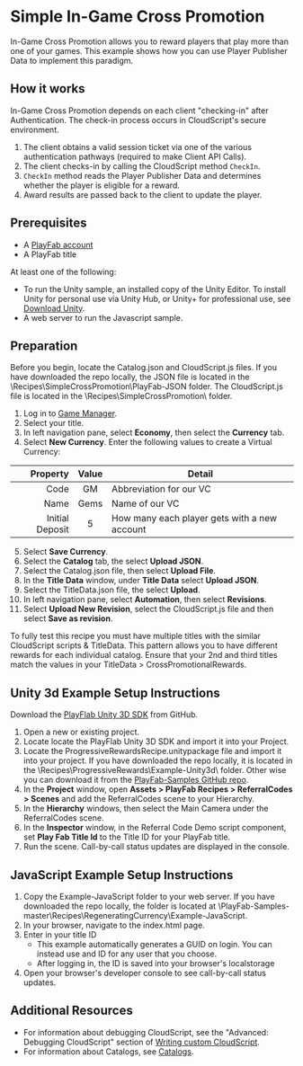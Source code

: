 # Simple In-Game Cross Promotion

In-Game Cross Promotion allows you to reward players that play more than one of your games. This example shows how you can use Player Publisher Data to implement this paradigm.

## How it works

In-Game Cross Promotion depends on each client "checking-in" after Authentication. The check-in process occurs in CloudScript's secure environment.

1. The client obtains a valid session ticket via one of the various authentication pathways (required to make Client API Calls).
2. The client checks-in by calling the CloudScript method `CheckIn`.
3. `CheckIn` method reads the Player Publisher Data and determines whether the player is eligible for a reward.
4. Award results are passed back to the client to update the player.

## Prerequisites

* A [PlayFab account](https://developer.playfab.com/en-US/sign-up)
* A PlayFab title

At least one of the following:

* To run the Unity sample, an installed copy of the Unity Editor. To install Unity for personal use via Unity Hub, or Unity+ for professional use, see [Download Unity](https://unity3d.com/get-unity/download).
* A web server to run the Javascript sample.

## Preparation

Before you begin, locate the Catalog.json and CloudScript.js files. If you have downloaded the repo locally, the JSON file is located in the \Recipes\SimpleCrossPromotion\PlayFab-JSON folder. The CloudScript.js file is located in the \Recipes\SimpleCrossPromotion\ folder.

1. Log in to [Game Manager](https://developer.playfab.com/).
2. Select your title.
3. In left navigation pane, select **Economy**, then select the **Currency** tab.
4. Select **New Currency**. Enter the following values to create a Virtual Currency:

  | Property | Value | Detail |
  | ---: | :---: | --- |
  | Code | GM | Abbreviation for our VC |
  | Name | Gems | Name of our VC |
  | Initial Deposit | 5 | How many each player gets with a new account |
  
5. Select **Save Currency**.
6. Select the **Catalog** tab, the select **Upload JSON**.
7. Select the Catalog.json file, then select **Upload File**.
8. In the **Title Data** window, under **Title Data** select **Upload JSON**.
9. Select the TitleData.json file, the select **Upload**.
10. In left navigation pane, select **Automation**, then select **Revisions**.
11. Select **Upload New Revision**, select the CloudScript.js file and then select **Save as revision**.

To fully test this recipe you must have multiple titles with the similar CloudScript scripts & TitleData. This pattern allows you to have different rewards for each individual catalog. Ensure that your 2nd and third titles match the values in your TitleData > CrossPromotionalRewards.

## Unity 3d Example Setup Instructions

Download the [PlayFlab Unity 3D SDK](https://aka.ms/playfabunitysdkdownload) from GitHub.

1. Open a new or existing project.
2. Locate locate the PlayFlab Unity 3D SDK and import it into your Project.
3. Locate the ProgressiveRewardsRecipe.unitypackage file and import it into your project. If you have downloaded the repo locally, it is located in the \Recipes\ProgressiveRewards\Example-Unity3d\ folder. Other wise you can download it from the [PlayFab-Samples GitHub repo](https://github.com/PlayFab/PlayFab-Samples/raw/master/Recipes/SimpleCrossPromotion/Example-Unity3d/SimpleCrossPromotionRecipe.unitypackage).
4. In the **Project** window, open **Assets &gt; PlayFab Recipes &gt; ReferralCodes &gt; Scenes** and add the ReferralCodes scene to your Hierarchy.
5. In the **Hierarchy** windows, then select the Main Camera under the ReferralCodes scene.
6. In the **Inspector** window, in the Referral Code Demo script component, set **Play Fab Title Id** to the Title ID for your PlayFab title.
7. Run the scene. Call-by-call status updates are displayed in the console.  

## JavaScript Example Setup Instructions

1. Copy the Example-JavaScript folder to your web server. If you have downloaded the repo locally, the folder is located at \PlayFab-Samples-master\Recipes\RegeneratingCurrency\Example-JavaScript.
2. In your browser, navigate to the index.html page.
3. Enter in your title ID
    * This example automatically generates a GUID on login. You can instead use and ID for any user that you choose.
    * After logging in, the ID is saved into your browser's localstorage
4. Open your browser's developer console to see call-by-call status updates.

## Additional Resources

* For information about debugging CloudScript, see the "Advanced: Debugging CloudScript" section of [Writing custom CloudScript](https://docs.microsoft.com/en-us/gaming/playfab/features/automation/cloudscript/writing-custom-cloudscript#advanced-debugging-cloudscript).
* For information about Catalogs, see [Catalogs](https://docs.microsoft.com/en-us/gaming/playfab/features/commerce/items/catalogs).
